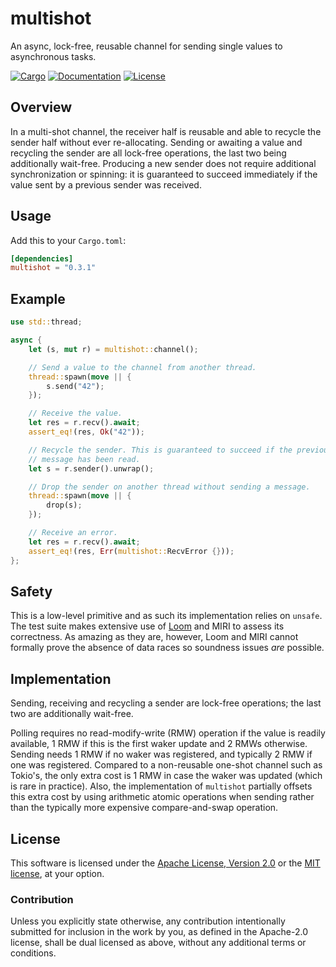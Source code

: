# multishot

An async, lock-free, reusable channel for sending single values to asynchronous
tasks.

[![Cargo](https://img.shields.io/crates/v/multishot.svg)](https://crates.io/crates/multishot)
[![Documentation](https://docs.rs/multishot/badge.svg)](https://docs.rs/multishot)
[![License](https://img.shields.io/badge/license-MIT%2FApache--2.0-blue.svg)](https://github.com/asynchronics/multishot#license)

## Overview

In a multi-shot channel, the receiver half is reusable and able to recycle the
sender half without ever re-allocating. Sending or awaiting a value and
recycling the sender are all lock-free operations, the last two being
additionally wait-free. Producing a new sender does not require additional
synchronization or spinning: it is guaranteed to succeed immediately if the
value sent by a previous sender was received.

## Usage

Add this to your `Cargo.toml`:

```toml
[dependencies]
multishot = "0.3.1"
```

## Example

```rust
use std::thread;

async {
    let (s, mut r) = multishot::channel();

    // Send a value to the channel from another thread.
    thread::spawn(move || {
        s.send("42");
    });

    // Receive the value.
    let res = r.recv().await;
    assert_eq!(res, Ok("42"));

    // Recycle the sender. This is guaranteed to succeed if the previous
    // message has been read.
    let s = r.sender().unwrap();

    // Drop the sender on another thread without sending a message.
    thread::spawn(move || {
        drop(s);
    });

    // Receive an error.
    let res = r.recv().await;
    assert_eq!(res, Err(multishot::RecvError {}));
};
```

## Safety

This is a low-level primitive and as such its implementation relies on `unsafe`.
The test suite makes extensive use of [Loom] and MIRI to assess its correctness.
As amazing as they are, however, Loom and MIRI cannot formally prove the absence
of data races so soundness issues _are_ possible.

[Loom]: https://github.com/tokio-rs/loom


## Implementation

Sending, receiving and recycling a sender are lock-free operations; the last two
are additionally wait-free.

Polling requires no read-modify-write (RMW) operation if the value is readily
available, 1 RMW if this is the first waker update and 2 RMWs otherwise. Sending
needs 1 RMW if no waker was registered, and typically 2 RMW if one was
registered. Compared to a non-reusable one-shot channel such as Tokio's, the
only extra cost is 1 RMW in case the waker was updated (which is rare in
practice). Also, the implementation of `multishot` partially offsets this extra
cost by using arithmetic atomic operations when sending rather than the
typically more expensive compare-and-swap operation.


## License

This software is licensed under the [Apache License, Version 2.0](LICENSE-APACHE) or the
[MIT license](LICENSE-MIT), at your option.

### Contribution

Unless you explicitly state otherwise, any contribution intentionally submitted
for inclusion in the work by you, as defined in the Apache-2.0 license, shall be
dual licensed as above, without any additional terms or conditions.
